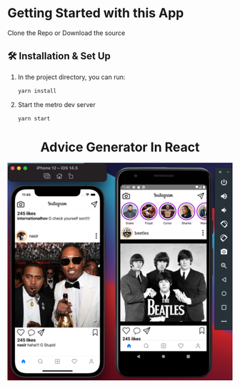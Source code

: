 # Getting Started with this App

Clone the Repo or Download the source

## 🛠 Installation & Set Up

1. In the project directory, you can run:

   ```sh
   yarn install
   ```

2. Start the metro dev server

   ```sh
   yarn start
   ```

<h1 align="center">
  Advice Generator In React
</h1>

<p align="center">
    <img src="https://github.com/codekojo/Instagram-Clone/blob/main/instagram/Screen%20Shot%202021-05-22%20at%2011.45.52%20PM.png?raw=true" alt="IMG" />
</p>
